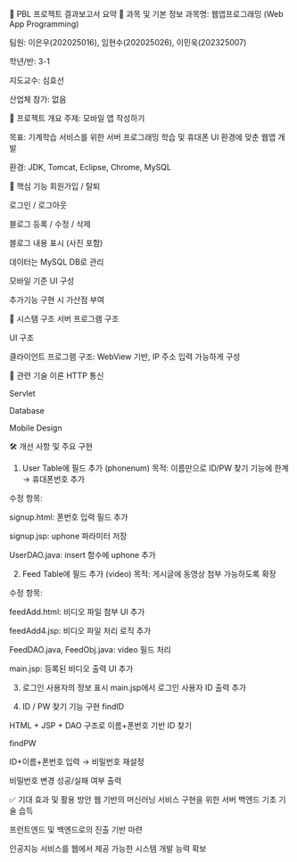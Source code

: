 📘 PBL 프로젝트 결과보고서 요약
📌 과목 및 기본 정보
과목명: 웹앱프로그래밍 (Web App Programming)

팀원: 이은우(202025016), 임현수(202025026), 이민욱(202325007)

학년/반: 3-1

지도교수: 심효선

산업체 참가: 없음

🧠 프로젝트 개요
주제: 모바일 앱 작성하기

목표: 기계학습 서비스를 위한 서버 프로그래밍 학습 및 휴대폰 UI 환경에 맞춘 웹앱 개발

환경: JDK, Tomcat, Eclipse, Chrome, MySQL

🧩 핵심 기능
회원가입 / 탈퇴

로그인 / 로그아웃

블로그 등록 / 수정 / 삭제

블로그 내용 표시 (사진 포함)

데이터는 MySQL DB로 관리

모바일 기준 UI 구성

추가기능 구현 시 가산점 부여

📐 시스템 구조
서버 프로그램 구조

UI 구조

클라이언트 프로그램 구조: WebView 기반, IP 주소 입력 가능하게 구성

🔎 관련 기술 이론
HTTP 통신

Servlet

Database

Mobile Design

🛠️ 개선 사항 및 주요 구현
1. User Table에 필드 추가 (phonenum)
목적: 이름만으로 ID/PW 찾기 기능에 한계 → 휴대폰번호 추가

수정 항목:

signup.html: 폰번호 입력 필드 추가

signup.jsp: uphone 파라미터 저장

UserDAO.java: insert 함수에 uphone 추가

2. Feed Table에 필드 추가 (video)
목적: 게시글에 동영상 첨부 가능하도록 확장

수정 항목:

feedAdd.html: 비디오 파일 첨부 UI 추가

feedAdd4.jsp: 비디오 파일 처리 로직 추가

FeedDAO.java, FeedObj.java: video 필드 처리

main.jsp: 등록된 비디오 출력 UI 추가

3. 로그인 사용자의 정보 표시
main.jsp에서 로그인 사용자 ID 출력 추가

4. ID / PW 찾기 기능 구현
findID

HTML + JSP + DAO 구조로 이름+폰번호 기반 ID 찾기

findPW

ID+이름+폰번호 입력 → 비밀번호 재설정

비밀번호 변경 성공/실패 여부 출력

✅ 기대 효과 및 활용 방안
웹 기반의 머신러닝 서비스 구현을 위한 서버 백엔드 기초 기술 습득

프런트엔드 및 백엔드로의 진출 기반 마련

인공지능 서비스를 웹에서 제공 가능한 시스템 개발 능력 확보